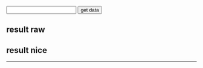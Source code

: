 <html>
<head>
<meta charset="utf-8"/>
<script>
function createCORSRequest(method, url) {
  var xhr = new XMLHttpRequest();
  xhr.open(method, url, true);
  return xhr;
}
function TestInput(callback) {
	xhr = createCORSRequest("POST", "https://terralego-scraper.herokuapp.com/graphql");
	xhr.responseType = 'json';
	xhr.setRequestHeader("Content-Type", "application/json");
	xhr.setRequestHeader("Accept", "application/json");
	xhr.onload = function () {
	  console.log('data returned:', xhr.response);
	  if (xhr.readyState === 4) {
	    if (xhr.status === 200) {
	      myCallback(xhr);
	    } else {
	      console.error(xhr.statusText);
	    }
	  }
	}
	var insee = document.getElementById("myInput").value;
	var query = '{result(insee:"' + insee + '"){params results valueDate}}';
	//xhr.callback = callback(xhr);
	xhr.send(JSON.stringify({
	  query: query
	}));
	callback(xhr, showData);
}

function myCallback(xhr, callback){
	var resJson = xhr.response;
	var res = JSON.stringify(resJson, null, 4);
	document.getElementById("result").innerHTML = res;
	var str = "Date : " + resJson.data.result.valueDate;
	document.getElementById("resultNice").innerHTML = str;
	//showData(resJson);
	callback(resJson);
	console.error("my callback");
}

function showData(json){
	var str = "Date : " + json.data.result.valueDate;
	document.getElementById("resultNice").innerHTML = str;
	console.error("show data");
}
</script>
</head>

<body>
<input id="myInput" type="text">
<button onclick="TestInput(myCallback)" >get data</button>
<br/>
<h2>result raw</h2>
<p id="result"></p>
<h2>result nice</h2>
<p id="resultNice"></p>
<hr/>
</body>
</html>

